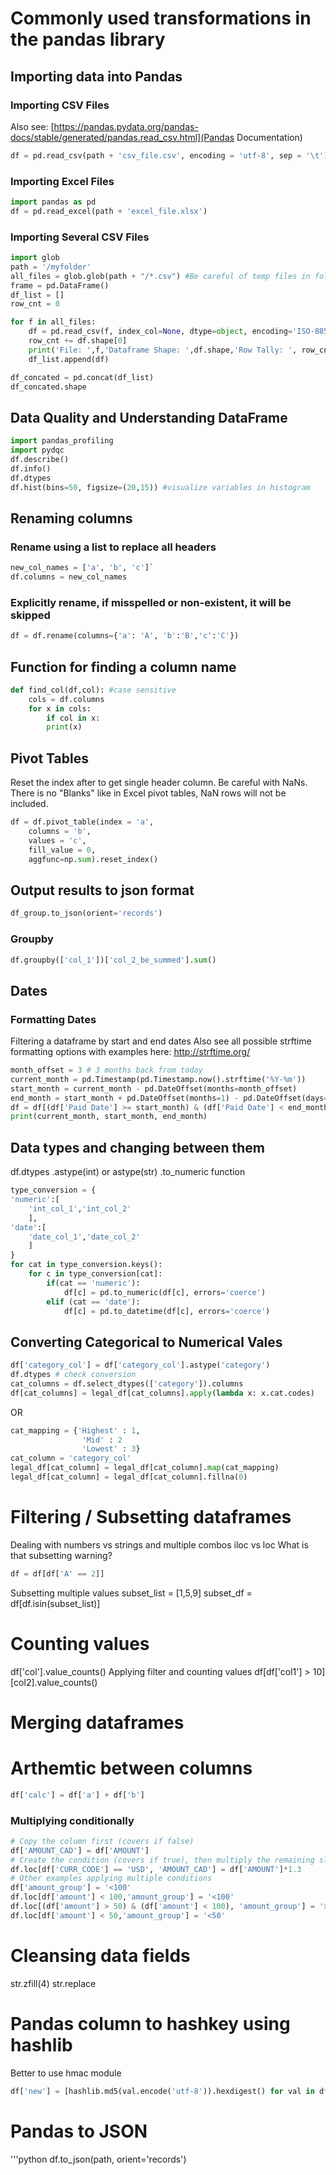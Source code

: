 # Commonly used transformations in the pandas library

## Importing data into Pandas

### Importing CSV Files
Also see: [https://pandas.pydata.org/pandas-docs/stable/generated/pandas.read_csv.html](Pandas Documentation)
```python
df = pd.read_csv(path + 'csv_file.csv', encoding = 'utf-8', sep = '\t') # tab delimited
```
### Importing Excel Files
```python
import pandas as pd
df = pd.read_excel(path + 'excel_file.xlsx')
```

### Importing Several CSV Files
```python
import glob
path = '/myfolder'
all_files = glob.glob(path + "/*.csv") #Be careful of temp files in folder that begin with '~$'
frame = pd.DataFrame()
df_list = []
row_cnt = 0

for f in all_files:
    df = pd.read_csv(f, index_col=None, dtype=object, encoding='ISO-8859-1') #imports all fields as object (str)
    row_cnt += df.shape[0]
    print('File: ',f,'Dataframe Shape: ',df.shape,'Row Tally: ', row_cnt)
    df_list.append(df)

df_concated = pd.concat(df_list)
df_concated.shape
```

## Data Quality and Understanding DataFrame
```python
import pandas_profiling
import pydqc
df.describe()
df.info()
df.dtypes
df.hist(bins=50, figsize=(20,15)) #visualize variables in histogram
```

## Renaming columns
### Rename using a list to replace all headers
```python
new_col_names = ['a', 'b', 'c']`
df.columns = new_col_names
```

### Explicitly rename, if misspelled or non-existent, it will be skipped
```python
df = df.rename(columns={'a': 'A', 'b':'B','c':'C'})
```

## Function for finding a column name
```python
def find_col(df,col): #case sensitive
    cols = df.columns    
    for x in cols:        
        if col in x:            
        print(x)
```
## Pivot Tables
Reset the index after to get single header column.
Be careful with NaNs. There is no "Blanks" like in Excel pivot tables, NaN rows will not be included.
```python
df = df.pivot_table(index = 'a',
    columns = 'b',
    values = 'c',
    fill_value = 0,
    aggfunc=np.sum).reset_index()
```

## Output results to json format
```python
df_group.to_json(orient='records')
```

### Groupby
```python
df.groupby(['col_1'])['col_2_be_summed'].sum()
```

## Dates

### Formatting Dates
Filtering a dataframe by start and end dates
Also see all possible strftime formatting options with examples here: http://strftime.org/
```python
month_offset = 3 # 3 months back from today
current_month = pd.Timestamp(pd.Timestamp.now().strftime('%Y-%m'))
start_month = current_month - pd.DateOffset(months=month_offset)
end_month = start_month + pd.DateOffset(months=1) - pd.DateOffset(days=1)
df = df[(df['Paid Date'] >= start_month) & (df['Paid Date'] < end_month)]
print(current_month, start_month, end_month)
```


## Data types and changing between them
df.dtypes
.astype(int) or astype(str)
.to_numeric function
```python
type_conversion = {
'numeric':[
    'int_col_1','int_col_2'
    ],
'date':[
    'date_col_1','date_col_2'
    ]
}
for cat in type_conversion.keys():
    for c in type_conversion[cat]:
        if(cat == 'numeric'):
            df[c] = pd.to_numeric(df[c], errors='coerce')
        elif (cat == 'date'):
            df[c] = pd.to_datetime(df[c], errors='coerce')
```
## Converting Categorical to Numerical Vales

```python
df['category_col'] = df['category_col'].astype('category')
df.dtypes # check conversion
cat_columns = df.select_dtypes(['category']).columns
df[cat_columns] = legal_df[cat_columns].apply(lambda x: x.cat.codes)
```
OR

```python
cat_mapping = {'Highest' : 1,
                'Mid' : 2
                'Lowest' : 3}
cat_column = 'category_col'
legal_df[cat_column] = legal_df[cat_column].map(cat_mapping)
legal_df[cat_column] = legal_df[cat_column].fillna(0)
```

# Filtering / Subsetting dataframes
Dealing with numbers vs strings and multiple combos
iloc vs loc
What is that subsetting warning?
```python
df = df[df['A' == 2]]
```

Subsetting multiple values
subset_list = [1,5,9]
subset_df = df[df.isin(subset_list)]

# Counting values
df['col'].value_counts()
Applying filter and counting values
df[df['col1'] > 10][col2].value_counts()

# Merging dataframes

# Arthemtic between columns
```python
df['calc'] = df['a'] + df['b']
```
### Multiplying conditionally
```python
# Copy the column first (covers if false)
df['AMOUNT_CAD'] = df['AMOUNT']
# Create the condition (covers if true), then multiply the remaining slice
df.loc[df['CURR_CODE'] == 'USD', 'AMOUNT_CAD'] = df['AMOUNT']*1.3
# Other examples applying multiple conditions
df['amount_group'] = '<100'
df.loc[df['amount'] < 100,'amount_group'] = '<100'
df.loc[(df['amount'] > 50) & (df['amount'] < 100), 'amount_group'] = '>50'
df.loc[df['amount'] < 50,'amount_group'] = '<50'
```


# Cleansing data fields
str.zfill(4)
str.replace

# Pandas column to hashkey using hashlib
Better to use hmac module
```python
df['new'] = [hashlib.md5(val.encode('utf-8')).hexdigest() for val in df[1]]
```
# Pandas to JSON

'''python
df.to_json(path, orient='records')
```
